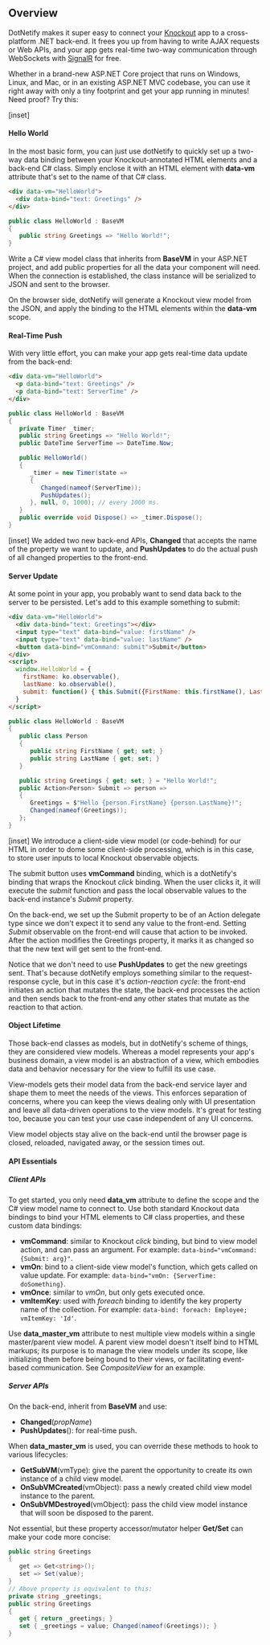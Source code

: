 ## Overview

DotNetify makes it super easy to connect your [Knockout](http://knockoutjs.com) app to a cross-platform .NET back-end. It frees you up from having to write AJAX requests or Web APIs, and your app gets real-time two-way communication through WebSockets with [SignalR](https://docs.microsoft.com/en-us/aspnet/core/signalr/?view=aspnetcore-2.1) for free.

Whether in a brand-new ASP.NET Core project that runs on Windows, Linux, and Mac, or in an existing ASP.NET MVC codebase, you can use it right away with only a tiny footprint and get your app running in minutes! Need proof? Try this:

[inset]

#### Hello World

In the most basic form, you can just use dotNetify to quickly set up a two-way data binding between your Knockout-annotated HTML elements and a back-end C# class. Simply enclose it with an HTML element with __data-vm__ attribute that's set to the name of that C# class.

```html
<div data-vm="HelloWorld">
  <div data-bind="text: Greetings" />
</div>
```
```csharp
public class HelloWorld : BaseVM
{
   public string Greetings => "Hello World!";
}
```

Write a C# view model class that inherits from __BaseVM__ in your ASP.NET project, and add public properties for all the data your component will need. When the connection is established, the class instance will be serialized to JSON and sent to the browser. 

On the browser side, dotNetify will generate a Knockout view model from the JSON, and apply the binding to the HTML elements within the __data-vm__ scope.


#### Real-Time Push

With very little effort, you can make your app gets real-time data update from the back-end:

```html
<div data-vm="HelloWorld">
  <p data-bind="text: Greetings" />
  <p data-bind="text: ServerTime" />
</div>
```
```csharp
public class HelloWorld : BaseVM
{
   private Timer _timer;
   public string Greetings => "Hello World!";
   public DateTime ServerTime => DateTime.Now;

   public HelloWorld()
   {
      _timer = new Timer(state =>
      {
         Changed(nameof(ServerTime));
         PushUpdates();
      }, null, 0, 1000); // every 1000 ms.
   }
   public override void Dispose() => _timer.Dispose();
} 
```
[inset]
We added two new back-end APIs, __Changed__ that accepts the name of the property we want to update, and __PushUpdates__ to do the actual push of all changed properties to the front-end.

#### Server Update

At some point in your app, you probably want to send data back to the server to be persisted. Let's add to this example something to submit:

```html
<div data-vm="HelloWorld">
  <div data-bind="text: Greetings"></div>
  <input type="text" data-bind="value: firstName" />
  <input type="text" data-bind="value: lastName" />
  <button data-bind="vmCommand: submit">Submit</button>
</div>
<script>
  window.HelloWorld = {
    firstName: ko.observable(),
    lastName: ko.observable(),
    submit: function() { this.Submit({FirstName: this.firstName(), LastName: this.lastName()}) }
  }
</script>
```
```csharp
public class HelloWorld : BaseVM
{
   public class Person
   {
      public string FirstName { get; set; }
      public string LastName { get; set; }
   }

   public string Greetings { get; set; } = "Hello World!";
   public Action<Person> Submit => person =>
   {
      Greetings = $"Hello {person.FirstName} {person.LastName}!";
      Changed(nameof(Greetings));
   };
}
```
[inset]
We introduce a client-side view model (or code-behind) for our HTML in order to dome some client-side processing, which is in this case, to store user inputs to local Knockout observable objects.  

The submit button uses __vmCommand__ binding, which is a dotNetify's binding that wraps the Knockout _click_ binding.  When the user clicks it, it will execute the _submit_ function and pass the local observable values to the back-end instance's _Submit_ property.

On the back-end, we set up the Submit property to be of an Action delegate type since we don't expect it to send any value to the front-end. Setting _Submit_ observable on the front-end will cause that action to be invoked. After the action modifies the Greetings property, it marks it as changed so that the new text will get sent to the front-end.

Notice that we don't need to use __PushUpdates__ to get the new greetings sent. That's because dotNetify employs something similar to the request-response cycle, but in this case it's _action-reaction cycle_: the front-end initiates an action that mutates the state, the back-end processes the action and then sends back to the front-end any other states that mutate as the reaction to that action.


#### Object Lifetime

Those back-end classes as models, but in dotNetify's scheme of things, they are considered view models. Whereas a model represents your app's business domain, a view model is an abstraction of a view, which embodies data and behavior necessary for the view to fulfill its use case.

View-models gets their model data from the back-end service layer and shape them to meet the needs of the views. This enforces separation of concerns, where you can keep the views dealing only with UI presentation and leave all data-driven operations to the view models. It's great for testing too, because you can test your use case independent of any UI concerns.

View model objects stay alive on the back-end until the browser page is closed, reloaded, navigated away, or the session times out. 

#### API Essentials

##### Client APIs
To get started, you only need __data_vm__ attribute to define the scope and the C# view model name to connect to.  Use both standard Knockout data bindings to bind your HTML elements to C# class properties, and these custom data bindings:

- __vmCommand__: similar to Knockout _click_ binding, but bind to view model action, and can pass an argument. For example: `data-bind="vmCommand: {Submit: arg}"`.
- __vmOn__: bind to a client-side view model's function, which gets called on value update.  For example: `data-bind="vmOn: {ServerTime: doSomething}`.
- __vmOnce__: similar to _vmOn_, but only gets executed once.
- __vmItemKey__: used with _foreach_ binding to identify the key property name of the collection.  For example: `data-bind: foreach: Employee; vmItemKey: 'Id'`.

Use __data_master_vm__ attribute to nest multiple view models within a single master/parent view model.  A parent view model doesn't itself bind to HTML markups; its purpose is to manage the view models under its scope, like initializing them before being bound to their views, or facilitating event-based communication.  See _CompositeView_ for an example.

##### Server APIs
On the back-end, inherit from __BaseVM__ and use:
- __Changed__(_propName_)
- __PushUpdates__(): for real-time push.

When __data_master_vm__ is used, you can override these methods to hook to various lifecycles:
- __GetSubVM__(vmType): give the parent the opportunity to create its own instance of a child view model.
- __OnSubVMCreated__(vmObject): pass a newly created child view model instance to the parent.
- __OnSubVMDestroyed__(vmObject): pass the child view model instance that will soon be disposed to the parent.

Not essential, but these property accessor/mutator helper __Get/Set__ can make your code more concise:

```csharp
public string Greetings
{
   get => Get<string>();
   set => Set(value);
}
// Above property is equivalent to this:
private string _greetings;
public string Greetings
{
   get { return _greetings; }
   set { _greetings = value; Changed(nameof(Greetings)); }
}
```
